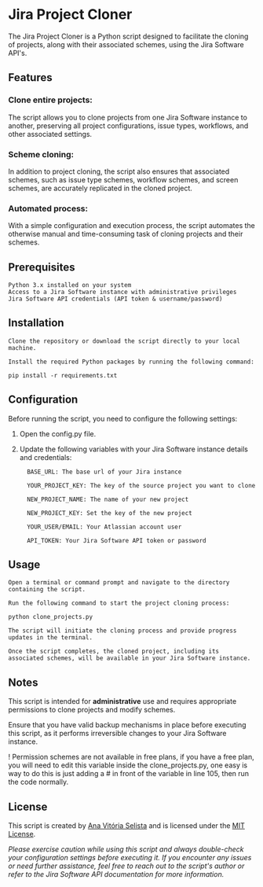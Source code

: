 # **Jira Project Cloner**

The Jira Project Cloner is a Python script designed to facilitate the cloning of projects, along with their associated schemes, using the Jira Software API's.

## Features

### Clone entire projects: 
The script allows you to clone projects from one Jira Software instance to another, preserving all project configurations, issue types, workflows, and other associated settings.

### Scheme cloning: 
In addition to project cloning, the script also ensures that associated schemes, such as issue type schemes, workflow schemes, and screen schemes, are accurately replicated in the cloned project.

### Automated process: 
With a simple configuration and execution process, the script automates the otherwise manual and time-consuming task of cloning projects and their schemes.


## Prerequisites


    Python 3.x installed on your system
    Access to a Jira Software instance with administrative privileges
    Jira Software API credentials (API token & username/password)

## Installation
    
    Clone the repository or download the script directly to your local machine.

    Install the required Python packages by running the following command:

    pip install -r requirements.txt


## Configuration


Before running the script, you need to configure the following settings:

1. Open the config.py file.


2. Update the following variables with your Jira Software instance details and credentials:
        
         BASE_URL: The base url of your Jira instance
         
         YOUR_PROJECT_KEY: The key of the source project you want to clone
         
         NEW_PROJECT_NAME: The name of your new project
         
         NEW_PROJECT_KEY: Set the key of the new project

         YOUR_USER/EMAIL: Your Atlassian account user

         API_TOKEN: Your Jira Software API token or password

## Usage

    Open a terminal or command prompt and navigate to the directory containing the script.

    Run the following command to start the project cloning process:

    python clone_projects.py

    The script will initiate the cloning process and provide progress updates in the terminal.

    Once the script completes, the cloned project, including its associated schemes, will be available in your Jira Software instance.
    

## Notes

This script is intended for **administrative** use and requires appropriate permissions to clone projects and modify schemes.

Ensure that you have valid backup mechanisms in place before executing this script, as it performs irreversible changes to your Jira Software instance.

! Permission schemes are not available in free plans, if you have a free plan, you will need to edit this variable inside the clone_projects.py, one easy is way to do this is just adding a # in front of the variable in line 105, then run the code normally.


## License


This script is created by [Ana Vitória Selista](https://github.com/vitoriaselista) and is licensed under the [MIT License](LICENSE).

*Please exercise caution while using this script and always double-check your configuration settings before executing it. If you encounter any issues or need further assistance, feel free to reach out to the script's author or refer to the Jira Software API documentation for more information.*
